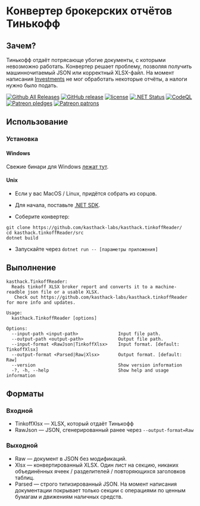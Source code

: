 # Конвертер брокерских отчётов Тинькофф

## Зачем?

Тинькофф отдаёт потрясающе убогие документы, с которыми невозможно работать. Конвертер решает проблему, позволяя получить машинночитаемый JSON или корректный XLSX-файл.
На момент написания [Investments](https://github.com/KonishchevDmitry/investments) не мог обработать некоторые отчёты, а налоги нужно было подать.


[![Github All Releases](https://img.shields.io/github/downloads/kasthack-labs/kasthack.tinkoffReader/total.svg)](https://github.com/kasthack-labs/kasthack.tinkoffReader/releases/latest)
[![GitHub release](https://img.shields.io/github/release/kasthack-labs/kasthack.tinkoffReader.svg)](https://github.com/kasthack-labs/kasthack.tinkoffReader/releases/latest)
[![license](https://img.shields.io/github/license/kasthack-labs/kasthack.tinkoffReader.svg)](LICENSE)
[![.NET Status](https://github.com/kasthack-labs/kasthack.tinkoffReader/workflows/.NET/badge.svg)](https://github.com/kasthack-labs/kasthack.tinkoffReader/actions?query=workflow%3A.NET)
[![CodeQL](https://github.com/kasthack-labs/kasthack.tinkoffReader/workflows/CodeQL/badge.svg)](https://github.com/kasthack-labs/kasthack.tinkoffReader/actions?query=workflow%3ACodeQL)
[![Patreon pledges](https://img.shields.io/endpoint.svg?url=https%3A%2F%2Fshieldsio-patreon.vercel.app%2Fapi%3Fusername%3Dkasthack%26type%3Dpledges&style=flat)](https://patreon.com/kasthack)
[![Patreon patrons](https://img.shields.io/endpoint.svg?url=https%3A%2F%2Fshieldsio-patreon.vercel.app%2Fapi%3Fusername%3Dkasthack%26type%3Dpatrons&style=flat)](https://patreon.com/kasthack)

## Использование

### Установка

#### Windows

Свежие бинари для Windows [лежат тут](https://github.com/kasthack-labs/kasthack.tinkoffReader/releases/latest).

#### Unix

* Если у вас MacOS / Linux, придётся собрать из сорцов.

* Для начала, поставьте [.NET SDK](https://dotnet.microsoft.com/download).

* Соберите конвертер:

```
git clone https://github.com/kasthack-labs/kasthack.tinkoffReader/
cd kasthack.tinkoffReader/src
dotnet build
```

* Запускайте через `dotnet run -- [параметры приложения]`

## Выполнение

```
kasthack.TinkoffReader:
  Reads tinkoff XLSX broker report and converts it to a machine-readble json file or a usable XLSX.
   Check out https://github.com/kasthack-labs/kasthack.tinkoffReader for more info and updates.

Usage:
  kasthack.TinkoffReader [options]

Options:
  --input-path <input-path>               Input file path.
  --output-path <output-path>             Output file path.
  --input-format <RawJson|TinkoffXlsx>    Input format. [default: TinkoffXlsx]
  --output-format <Parsed|Raw|Xlsx>       Output format. [default: Raw]
  --version                               Show version information
  -?, -h, --help                          Show help and usage information
```

## Форматы

### Входной

* TinkoffXlsx — XLSX, который отдаёт Тинькофф
* RawJson — JSON, сгенерированный ранее через `--output-format=Raw`

### Выходной
* Raw — документ в JSON без модификаций.
* Xlsx — конвертированный XLSX. Один лист на секцию, никаких объединённых ячеек / разделителей / повторяющихся заголовков таблиц.
* Parsed — строго типизированный JSON. На момент написания документации покрывает только секции с операциями по ценным бумагам и движениям наличных средств.
